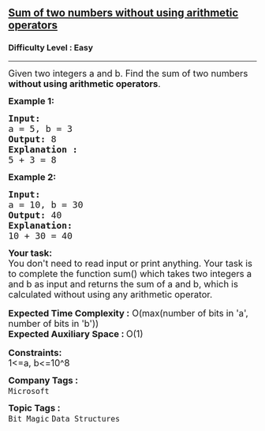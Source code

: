 <h2><a href="https://www.geeksforgeeks.org/problems/sum-of-two-numbers-without-using-arithmetic-operators/1">Sum of two numbers without using arithmetic operators</a></h2><h3>Difficulty Level : Easy</h3><hr><div class="problems_problem_content__Xm_eO"><p><span style="font-size:18px">Given two integers a and b. Find the sum of two numbers<strong> without using&nbsp;arithmetic operators</strong>.</span></p>

<p><span style="font-size:18px"><strong>Example 1:</strong></span></p>

<pre><span style="font-size:18px"><strong>Input:
</strong>a = 5, b = 3
<strong>Output:</strong> 8
<strong>Explanation :</strong>
5 + 3 = 8</span></pre>

<p><span style="font-size:18px"><strong>Example 2:</strong></span></p>

<pre><span style="font-size:18px"><strong>Input:</strong>
a = 10, b = 30
<strong>Output:</strong> 40
<strong>Explanation:</strong>
10 + 30 = 40</span></pre>

<div><span style="font-size:18px"><strong>Your task:</strong></span></div>

<div><span style="font-size:18px">You don't need to read input or print anything. Your task is to complete the function sum() which takes two integers a and b as input and returns the sum of a and b, which is calculated without using any arithmetic operator.</span></div>

<div>&nbsp;</div>

<div><span style="font-size:18px"><strong>Expected Time Complexity :</strong> O(max(number of bits in 'a', number of bits in 'b'))</span></div>

<div><span style="font-size:18px"><strong>Expected Auxiliary Space : </strong>O(1)</span></div>

<div>&nbsp;</div>

<div><span style="font-size:18px"><strong>Constraints:</strong></span></div>

<div><span style="font-size:18px">1&lt;=a, b&lt;=10^8</span></div>
</div><p><span style=font-size:18px><strong>Company Tags : </strong><br><code>Microsoft</code>&nbsp;<br><p><span style=font-size:18px><strong>Topic Tags : </strong><br><code>Bit Magic</code>&nbsp;<code>Data Structures</code>&nbsp;